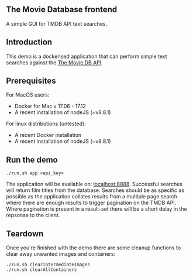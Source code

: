 ## The Movie Database frontend 

A simple GUI for TMDB API text searches.

## Introduction 

This demo is a dockerised application that can perform simple text searches against the [The Movie DB API](https://www.themoviedb.org/documentation/api).

## Prerequisites

For MacOS users:
* Docker for Mac v 17.06 - 17.12
* A recent installation of nodeJS (~v8.8.1)
    

For linux distributions (untested):
* A recent Docker installation  
* A recent installation of nodeJS (~v8.8.1)


## Run the demo

```
./run.sh app <api_key>
```
The application will be available on: [localhost:8888](http://localhost:8888). Successful searches will return film titles from the database.
Searches should be as specific as possible as the application collates results from a multiple page search where there are enough results to 
trigger pagination on the TMDB API. Where pagination is present in a result-set there will be a short delay in the repsonse to the client. 


## Teardown
Once you're finished with the demo there are some cleanup functions to clear away unwanted images and containers:
```
./run.sh clearIntermediateImages
./run.sh clearAllContainers
```   